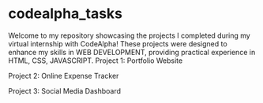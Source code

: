 # codealpha_tasks
Welcome to my repository showcasing the projects I completed during my virtual internship with CodeAlpha! These projects were designed to enhance my skills in WEB DEVELOPMENT, providing practical experience in HTML, CSS, JAVASCRIPT.
Project 1: Portfolio Website

Project 2: Online Expense Tracker

Project 3: Social Media Dashboard
